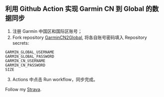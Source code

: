 ## 利用 Github Action 实现 Garmin CN 到 Global 的数据同步

1. 注册 Garmin 中国区和国际区账号；
2. Fork repository [GarminCN2Global](https://github.com/thekingofcool/GarminCN2Global), 将各自账号密码填入 Repository secrets:

```
GARMIN_GLOBAL_USERNAME
GARMIN_GLOBAL_PASSWORD
GARMIN_CN_USERNAME
GARMIN_CN_PASSWORD
SIZE
```
3. Actions 中点击 Run workflow，同步完成。

Follow my [Strava](https://www.strava.com/athletes/thekingofcool).
